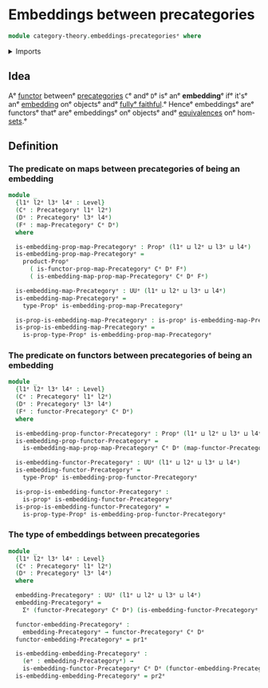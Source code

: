 # Embeddings between precategories

```agda
module category-theory.embeddings-precategoriesᵉ where
```

<details><summary>Imports</summary>

```agda
open import category-theory.embedding-maps-precategoriesᵉ
open import category-theory.functors-precategoriesᵉ
open import category-theory.maps-precategoriesᵉ
open import category-theory.precategoriesᵉ

open import foundation.dependent-pair-typesᵉ
open import foundation.propositionsᵉ
open import foundation.universe-levelsᵉ
```

</details>

## Idea

Aᵉ [functor](category-theory.functors-precategories.mdᵉ) betweenᵉ
[precategories](category-theory.precategories.mdᵉ) `C`ᵉ andᵉ `D`ᵉ isᵉ anᵉ
**embedding**ᵉ ifᵉ it'sᵉ anᵉ [embedding](foundation-core.embeddings.mdᵉ) onᵉ objectsᵉ
andᵉ [fullyᵉ faithful](category-theory.fully-faithful-functors-precategories.md).ᵉ
Henceᵉ embeddingsᵉ areᵉ functorsᵉ thatᵉ areᵉ embeddingsᵉ onᵉ objectsᵉ andᵉ
[equivalences](foundation-core.equivalences.mdᵉ) onᵉ
hom-[sets](foundation-core.sets.md).ᵉ

## Definition

### The predicate on maps between precategories of being an embedding

```agda
module _
  {l1ᵉ l2ᵉ l3ᵉ l4ᵉ : Level}
  (Cᵉ : Precategoryᵉ l1ᵉ l2ᵉ)
  (Dᵉ : Precategoryᵉ l3ᵉ l4ᵉ)
  (Fᵉ : map-Precategoryᵉ Cᵉ Dᵉ)
  where

  is-embedding-prop-map-Precategoryᵉ : Propᵉ (l1ᵉ ⊔ l2ᵉ ⊔ l3ᵉ ⊔ l4ᵉ)
  is-embedding-prop-map-Precategoryᵉ =
    product-Propᵉ
      ( is-functor-prop-map-Precategoryᵉ Cᵉ Dᵉ Fᵉ)
      ( is-embedding-map-prop-map-Precategoryᵉ Cᵉ Dᵉ Fᵉ)

  is-embedding-map-Precategoryᵉ : UUᵉ (l1ᵉ ⊔ l2ᵉ ⊔ l3ᵉ ⊔ l4ᵉ)
  is-embedding-map-Precategoryᵉ =
    type-Propᵉ is-embedding-prop-map-Precategoryᵉ

  is-prop-is-embedding-map-Precategoryᵉ : is-propᵉ is-embedding-map-Precategoryᵉ
  is-prop-is-embedding-map-Precategoryᵉ =
    is-prop-type-Propᵉ is-embedding-prop-map-Precategoryᵉ
```

### The predicate on functors between precategories of being an embedding

```agda
module _
  {l1ᵉ l2ᵉ l3ᵉ l4ᵉ : Level}
  (Cᵉ : Precategoryᵉ l1ᵉ l2ᵉ)
  (Dᵉ : Precategoryᵉ l3ᵉ l4ᵉ)
  (Fᵉ : functor-Precategoryᵉ Cᵉ Dᵉ)
  where

  is-embedding-prop-functor-Precategoryᵉ : Propᵉ (l1ᵉ ⊔ l2ᵉ ⊔ l3ᵉ ⊔ l4ᵉ)
  is-embedding-prop-functor-Precategoryᵉ =
    is-embedding-map-prop-map-Precategoryᵉ Cᵉ Dᵉ (map-functor-Precategoryᵉ Cᵉ Dᵉ Fᵉ)

  is-embedding-functor-Precategoryᵉ : UUᵉ (l1ᵉ ⊔ l2ᵉ ⊔ l3ᵉ ⊔ l4ᵉ)
  is-embedding-functor-Precategoryᵉ =
    type-Propᵉ is-embedding-prop-functor-Precategoryᵉ

  is-prop-is-embedding-functor-Precategoryᵉ :
    is-propᵉ is-embedding-functor-Precategoryᵉ
  is-prop-is-embedding-functor-Precategoryᵉ =
    is-prop-type-Propᵉ is-embedding-prop-functor-Precategoryᵉ
```

### The type of embeddings between precategories

```agda
module _
  {l1ᵉ l2ᵉ l3ᵉ l4ᵉ : Level}
  (Cᵉ : Precategoryᵉ l1ᵉ l2ᵉ)
  (Dᵉ : Precategoryᵉ l3ᵉ l4ᵉ)
  where

  embedding-Precategoryᵉ : UUᵉ (l1ᵉ ⊔ l2ᵉ ⊔ l3ᵉ ⊔ l4ᵉ)
  embedding-Precategoryᵉ =
    Σᵉ (functor-Precategoryᵉ Cᵉ Dᵉ) (is-embedding-functor-Precategoryᵉ Cᵉ Dᵉ)

  functor-embedding-Precategoryᵉ :
    embedding-Precategoryᵉ → functor-Precategoryᵉ Cᵉ Dᵉ
  functor-embedding-Precategoryᵉ = pr1ᵉ

  is-embedding-embedding-Precategoryᵉ :
    (eᵉ : embedding-Precategoryᵉ) →
    is-embedding-functor-Precategoryᵉ Cᵉ Dᵉ (functor-embedding-Precategoryᵉ eᵉ)
  is-embedding-embedding-Precategoryᵉ = pr2ᵉ
```
